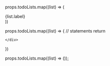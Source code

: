 props.todoLists.map((list) => (
    <div>
        <div className="label">{list.label}</div>
    </div>
))


props.todoLists.map((list) => {
    // statements
    return <div>

    </div>
})


props.todoLists.map((list) => ());
